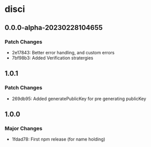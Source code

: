 # disci

## 0.0.0-alpha-20230228104655

### Patch Changes

- 2e17843: Better error handling, and custom errors
- 7bf98b3: Added Verification stratergies

## 1.0.1

### Patch Changes

- 269db95: Added generatePublicKey for pre generating publicKey

## 1.0.0

### Major Changes

- 1fdad78: First npm release (for name holding)
